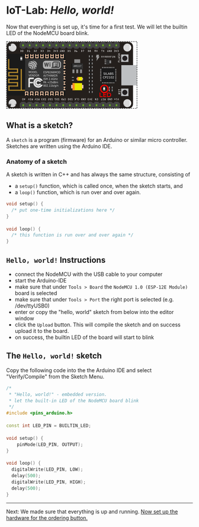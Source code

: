 # IoT-Lab: *Hello, world!*
Now that everything is set up, it's time for a first test. We will let the builtin LED of the NodeMCU board blink.

<img src="images/NodeMCU_schematicLED.png" alt="NodeMCU">

## What is a sketch?
A `sketch` is a program (firmware) for an Arduino or similar micro controller. Sketches are written using the Arduino IDE.

### Anatomy of a sketch
A sketch is written in C++ and has always the same structure, consisting of
  * a `setup()` function, which is called once, when the sketch starts, and
  * a `loop()` function, which is run over and over  again.

``` c++
void setup() {
  /* put one-time initializations here */
}

void loop() {
  /* this function is run over and over again */
}
```

## `Hello, world!` Instructions
  * connect the NodeMCU with the USB cable to your computer
  * start the Arduino-IDE
  * make sure that under `Tools > Board` the `NodeMCU 1.0 (ESP-12E Module)` board is selected
  * make sure that under `Tools > Port` the right port is selected (e.g. /dev/ttyUSB0)
  * enter or copy the "hello, world" sketch from below into the editor window
  * click the `Upload` button. This will compile the sketch and on success upload it to the board.
  * on success, the builtin LED of the board will start to blink

## The `Hello, world!` sketch
Copy the following code into the the Arduino IDE and select "Verify/Compile" from the Sketch Menu.

``` c++
/*
 * "Hello, world!" - embedded version.
 * let the built-in LED of the NodeMCU board blink
 */
#include <pins_arduino.h>

const int LED_PIN = BUILTIN_LED;

void setup() {
    pinMode(LED_PIN, OUTPUT);
}

void loop() {
  digitalWrite(LED_PIN, LOW);
  delay(500);
  digitalWrite(LED_PIN, HIGH);
  delay(500);
}
```
***
Next: We made sure that everything is up and running. [Now set up the hardware for the ordering button.](Hardware_Setup.md)

